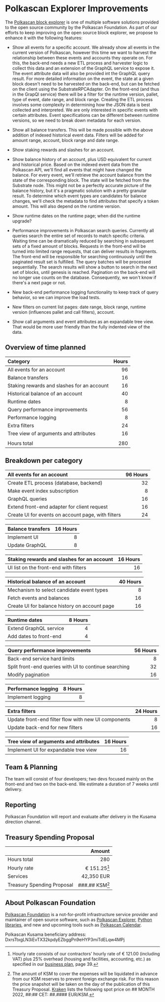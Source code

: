 # Polkascan Explorer Improvements

The [Polkascan block explorer](https://explorer.polkascan.io/) is one of multiple software solutions provided to the open source community by the Polkascan Foundation. As part of our efforts to keep improving on the open source block explorer, we propose to enhance it with the following features:

- Show all events for a specific account. We already show all events in the current version of Polkascan, however this time we want to harvest the relationship between these events and accounts they operate on. For this, the back-end needs a new ETL process and harvester logic to collect this data and an extension of the GraphQL service to expose it. The event attribute data will also be provided int the GraphQL query result. For more detailed information on the event, the state at a given block doesn't need to be harvested on the back-end, but can be fetched on the client using the SubstrateRPCAdapter. On the front-end (and thus in the GrapQl service) there will be a filter for the runtime version, pallet, type of event, date range, and block range.
  Creating the ETL process involves some complexity in determining how the JSON data is best collected and interpreted. We are only interested in specific events with certain attributes. Event specifications can be different between runtime versions, so we need to break down metadata for each version.

- Show all balance transfers. This will be made possible with the above addition of indexed historical event data. Filters will be added for amount range, account, block range and date range.

- Show staking rewards and slashes for an account.

- Show balance history of an account, plus USD equivalent for current and historical price. Based on the indexed event data from the Polkascan API, we'll find all events that might have changed the balance. For every event, we'll retrieve the account balance from the state of the corresponding block. The state will be fetched from the Substrate node. This might not be a perfectly accurate picture of the balance history, but it's a pragmatic solution with a pretty granular result.
  To determine which event types are candidates for balance changes, we'll check the metadata to find attributes that specify a token amount. This will also depend on the runtime version.

- Show runtime dates on the runtime page; when did the runtime upgrade?

- Performance improvements in Polkascan search queries. Currently all queries search the entire set of records to match specific criteria. Waiting time can be dramatically reduced by searching in subsequent sets of a fixed amount of blocks. Requests in the front-end will be turned into limited range requests, that can deliver results in fragments. The front-end will be responsible for searching continuously until the paginated result set is fulfilled. The query batches will be processed sequentially. The search results will show a button to search in the next set of blocks, until genesis is reached. 
  Pagination on the back-end will no longer use counts on the database. Consequently, we won't know if there's a next page or not.

- New back-end performance logging functionality to keep track of query behavior, so we can improve the load tests.

- New filters on current list pages: date range, block range, runtime version (influences pallet and call filters), account.

- Show call arguments and event attributes as an expandable tree view. That would be more user friendly than the fully indented view of the data.


## Overview of time planned

| Category                                   | Hours |
|:------------------------------------------ | -----:|
| All events for an account                  |    96 |
| Balance transfers                          |    16 |
| Staking rewards and slashes for an account |    16 |
| Historical balance of an account           |    40 |
| Runtime dates                              |     8 |
| Query performance improvements             |    56 |
| Performance logging                        |     8 |
| Extra filters                              |    24 |
| Tree view of arguments and attributes      |    16 |
|                                            |       |
| Hours total                                |   280 |


## Breakdown per category

| All events for an account                          | 96 Hours |
|:-------------------------------------------------- | --------:|
| Create ETL process (database, backend)             |       32 |
| Make event index subscription                      |        8 |
| GraphQL queries                                    |       16 |
| Extend front-end adapter for client request        |       16 |
| Create UI for events on account page, with filters |       24 |

| Balance transfers | 16 Hours |
|:----------------- | --------:|
| Implement UI      |        8 |
| Update GraphQL    |        8 |

| Staking rewards and slashes for an account            | 16 Hours |
|:----------------------------------------------------- | --------:|
| UI list on the front-end with filters                 |       16 |

| Historical balance of an account              | 40 Hours |
|:--------------------------------------------- | --------:|
| Mechanism to select candidate event types     |        8 |
| Fetch events and balances                     |       16 |
| Create UI for balance history on account page |       16 |

| Runtime dates          | 8 Hours |
|:---------------------- | -------:|
| Extend GraphQL service |       4 |
| Add dates to front-end |       4 |

| Query performance improvements                        | 56 Hours |
|:----------------------------------------------------- | --------:|
| Back-end service hard limits                          |        8 |
| Split front-end queries with UI to continue searching |       32 |
| Modify pagination                                     |       16 |

| Performance logging | 8 Hours |
|:------------------- | -------:|
| Implement logging   |       8 |

| Extra filters                                       | 24 Hours |
|:--------------------------------------------------- | --------:|
| Update front-end filter flow with new UI components |        8 |
| Update back-end for new filters                     |       16 |

| Tree view of arguments and attributes | 16 Hours |
|:------------------------------------- | --------:|
| Implement UI for expandable tree view |       16 |


## Team & Planning

The team will consist of four developers; two devs focused mainly on the front-end and two on the back-end. We estimate a duration of 7 weeks until delivery.

## Reporting

Polkascan Foundation will report and evaluate after delivery in the Kusama direction channel.

## Treasury Spending Proposal

|                            |           Amount |
|:-------------------------- | ----------------:|
| Hours total                |              280 |
| Hourly rate                |     € 151.25[^1] |
| Services                   |       42,350 EUR |
| Treasury Spending Proposal |   ###.## KSM[^2] |

[^1]: Hourly rate consists of our contractors' hourly rate of € 121.00 (including VAT) plus 25% overhead (housing and facilities, accounting, etc.) as specified in our [business plan](https://polkascan.org/wp-content/uploads/2022/03/Business-Plan-Polkascan-Foundation-v20220218.1030.pdf), page 39.

[^2]: The amount of KSM to cover the expenses will be liquidated in advance from our KSM reserves to prevent foreign exchange risk. For this reason the price snapshot will be taken on the day of the publication of this Treasury Proposal. [Kraken](https://trade.kraken.com/charts/KRAKEN:KSM-EUR) lists the following spot price on ## MONTH 2022, ##:## CET: ##.#### EUR/KSM.

## About Polkascan Foundation

[Polkascan Foundation](https://polkascan.org/) is a not-for-profit infrastructure service provider and maintainer of open source software, such as [Polkascan Explorer](https://explorer.polkascan.io/), [Python libraries](https://github.com/polkascan/social-contract/blob/master/polkadot/social-contract-002.md), and new and upcoming tools such as [Polkascan Calendar](https://calendar.polkascan.io).

Polkascan Kusama beneficiary address: DxrsTtxgLN3iEvTX32kpdyEZbggPn9eHYP3miTdELqw4MPj

